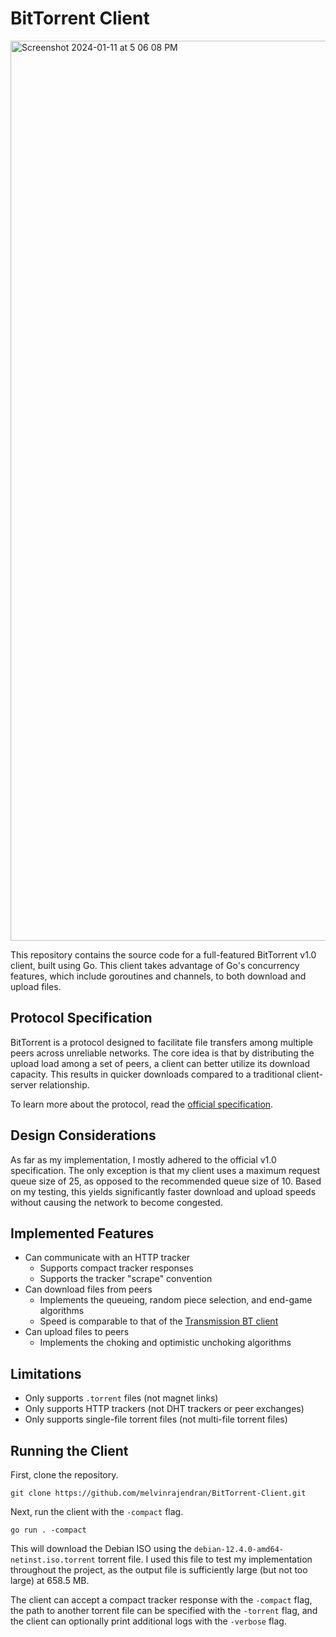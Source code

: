 # BitTorrent Client

<img width="1440" alt="Screenshot 2024-01-11 at 5 06 08 PM" src="https://github.com/melvinrajendran/BitTorrent-Client/assets/44681827/f52b5cbe-5ec3-4673-bee6-8e8f0e917d25"><br/>

This repository contains the source code for a full-featured BitTorrent v1.0 client, built using Go. This client takes advantage of Go's concurrency features, which include goroutines and channels, to both download and upload files.

## Protocol Specification

BitTorrent is a protocol designed to facilitate file transfers among multiple peers across unreliable networks. The core idea is that by distributing the upload load among a set of peers, a client can better utilize its download capacity. This results in quicker downloads compared to a traditional client-server relationship.

To learn more about the protocol, read the [official specification](https://wiki.theory.org/BitTorrentSpecification).

## Design Considerations

As far as my implementation, I mostly adhered to the official v1.0 specification. The only exception is that my client uses a maximum request queue size of 25, as opposed to the recommended queue size of 10. Based on my testing, this yields significantly faster download and upload speeds without causing the network to become congested.

## Implemented Features

* Can communicate with an HTTP tracker
  * Supports compact tracker responses
  * Supports the tracker "scrape" convention
* Can download files from peers
  * Implements the queueing, random piece selection, and end-game algorithms
  * Speed is comparable to that of the [Transmission BT client](https://transmissionbt.com/)
* Can upload files to peers
  * Implements the choking and optimistic unchoking algorithms

## Limitations

* Only supports `.torrent` files (not magnet links)
* Only supports HTTP trackers (not DHT trackers or peer exchanges)
* Only supports single-file torrent files (not multi-file torrent files)

## Running the Client

First, clone the repository.

```
git clone https://github.com/melvinrajendran/BitTorrent-Client.git
```

Next, run the client with the `-compact` flag.

```
go run . -compact
```

This will download the Debian ISO using the `debian-12.4.0-amd64-netinst.iso.torrent` torrent file. I used this file to test my implementation throughout the project, as the output file is sufficiently large (but not too large) at 658.5 MB.

The client can accept a compact tracker response with the `-compact` flag, the path to another torrent file can be specified with the `-torrent` flag, and the client can optionally print additional logs with the `-verbose` flag.
